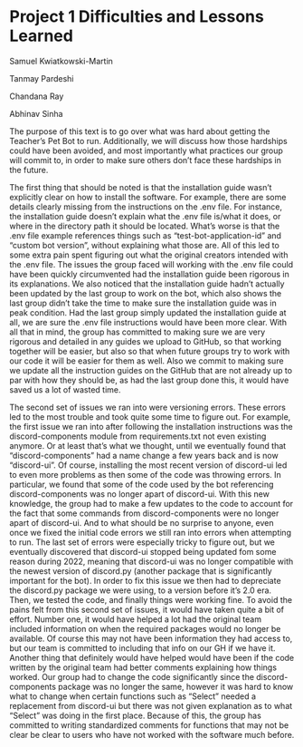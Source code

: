 <!-----

Yay, no errors, warnings, or alerts!

Conversion time: 0.208 seconds.


Using this Markdown file:

1. Paste this output into your source file.
2. See the notes and action items below regarding this conversion run.
3. Check the rendered output (headings, lists, code blocks, tables) for proper
   formatting and use a linkchecker before you publish this page.

Conversion notes:

* Docs to Markdown version 1.0β34
* Mon Sep 18 2023 14:23:55 GMT-0700 (PDT)
* Source doc: Project 1 Difficulties
----->


<h1>Project 1 Difficulties and Lessons Learned</h1>

Samuel Kwiatkowski-Martin

Tanmay Pardeshi

Chandana Ray

Abhinav Sinha

The purpose of this text is to go over what was hard about getting the Teacher’s Pet Bot to run. Additionally, we will discuss how those hardships could have been avoided, and most importantly what practices our group will commit to, in order to make sure others don’t face these hardships in the future. 

The first thing that should be noted is that the installation guide wasn’t explicitly clear on how to install the software. For example, there are some details clearly missing from the instructions on the .env file. For instance, the installation guide doesn’t explain what the .env file is/what it does, or where in the directory path it should be located. What’s worse is that the .env file example references things such as “test-bot-application-id” and “custom bot version”, without explaining what those are. All of this led to some extra pain spent figuring out what the original creators intended with the .env file. The issues the group faced will working with the .env file could have been quickly circumvented had the installation guide been rigorous in its explanations. We also noticed that the installation guide hadn’t actually been updated by the last group to work on the bot, which also shows the last group didn’t take the time to make sure the installation guide was in peak condition. Had the last group simply updated the installation guide at all, we are sure the .env file instructions would have been more clear. With all that in mind, the group has committed to making sure we are very rigorous and detailed in any guides we upload to GitHub, so that working together will be easier, but also so that when future groups try to work with our code it will be easier for them as well. Also we commit to making sure we update all the instruction guides on the GitHub that are not already up to par with how they should be, as had the last group done this, it would have saved us a lot of wasted time. 

The second set of issues we ran into were versioning errors. These errors led to the most trouble and took quite some time to figure out. For example, the first issue we ran into after following the installation instructions was the discord-components module from requirements.txt not even existing anymore. Or at least that’s what we thought, until we eventually found that “discord-components” had a name change a few years back and is now “discord-ui”. Of course, installing the most recent version of discord-ui led to even more problems as then some of the code was throwing errors. In particular, we found that some of the code used by the bot referencing discord-components was no longer apart of discord-ui. With this new knowledge, the group had to make a few updates to the code to account for the fact that some commands from discord-components were no longer apart of discord-ui. And to what should be no surprise to anyone, even once we fixed the initial code errors we still ran into errors when attempting to run. The last set of errors were especially tricky to figure out, but we eventually discovered that discord-ui stopped being updated fom some reason during 2022, meaning that discord-ui was no longer compatible with the newest version of discord.py (another package that is significantly important for the bot). In order to fix this issue we then had to depreciate the discord.py package we were using, to a version before it’s 2.0 era. Then, we tested the code, and finally things were working fine. To avoid the pains felt from this second set of issues, it would have taken quite a bit of effort. Number one, it would have helped a lot had the original team included information on when the required packages would no longer be available. Of course this may not have been information they had access to, but our team is committed to including that info on our GH if we have it. Another thing that definitely would have helped would have been if the code written by the original team had better comments explaining how things worked. Our group had to change the code significantly since the discord-components package was no longer the same, however it was hard to know what to change when certain functions such as “Select” needed a replacement from discord-ui but there was not given explanation as to what “Select” was doing in the first place. Because of this, the group has committed to writing standardized comments for functions that may not be clear be clear to users who have not worked with the software much before. 

